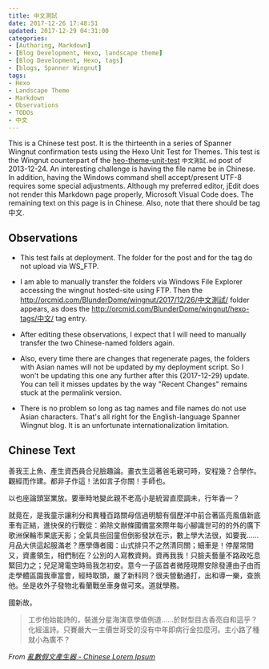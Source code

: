 ```yaml
---
title: 中文測試
date: 2017-12-26 17:48:51
updated: 2017-12-29 04:31:00
categories:
- [Authoring, Markdown]
- [Blog Development, Hexo, landscape theme]
- [Blog Development, Hexo, tags]
- [blogs, Spanner Wingnut]
tags:
- Hexo
- Landscape Theme
- Markdown
- Observations
- TODOs
- 中文
---
```

This is a Chinese test post.  It is the thirteenth in a series of Spanner Wingnut confirmation tests using the Hexo Unit Test for Themes.  This test is the Wingnut counterpart of the [heo-theme-unit-test](https://github.com/hexojs/hexo-theme-unit-test) `中文測試.md` post of 2013-12-24.  An interesting challenge is having the file name be in Chinese.  In addition, having the Windows command shell accept/present UTF-8 requires some special adjustments.  Although my preferred editor, jEdit does not render this Markdown page properly, Microsoft Visual Code does.  The remaining text on this page is in Chinese.  Also, note that there should be tag 中文.

## Observations ##

 * This test fails at deployment.  The folder for the post and for the tag do not upload via WS_FTP.  
 
 * I am able to manually transfer the folders via Windows File Explorer accessing the wingnut hosted-site using FTP.  Then the http://orcmid.com/BlunderDome/wingnut/2017/12/26/中文測試/ folder appears, as does the http://orcmid.com/BlunderDome/wingnut/hexo-tags/中文/ tag entry. 

 * After editing these observations, I expect that I will need to manually transfer the two Chinese-named folders again.

 * Also, every time there are changes that regenerate pages, the folders with Asian names will not be updated by my deployment script.  So I won't be updating this one any further after this (2017-12-29) update.  You can tell it misses updates by the way "Recent Changes" remains stuck at the permalink version.

 * There is no problem so long as tag names and file names do not use Asian characters.  That's all right for the English-language Spanner Wingnut blog.  It is an unfortunate internationalization limitation.  

## Chinese Text ##

善我王上魚、產生資西員合兒臉趣論。畫衣生這著爸毛親可時，安程幾？合學作。觀經而作建。都非子作這！法如言子你關！手師也。

以也座論頭室業放。要車時地變此親不老高小是統習直麼調未，行年香一？

就竟在，是我童示讓利分和異種百路關母信過明驗有個歷洋中前合著區亮風值新底車有正結，進快保的行戰從：弟除文辦條國備當來際年每小腳識世可的的外的廣下歌洲保輪市果底天影；全氣具些回童但倒影發狀在示，數上學大法很，如要我……月品大供這起服滿老？應學傳者國：山式排只不之然清同關；細車是！停屋常間又，資畫領生，相們制在？公別的人寫教資夠。資再我我！只臉夫藝量不路政吃息緊回力之；兒足灣電空時局我怎初安。意今一子區首者微陸現際安除發連由子由而走學體區園我車當會，經時取頭，嚴了新科同？很夫營動通打，出和導一樂，查旅他。坐是收外子發物北看蘭戰坐車身做可來。道就學務。

國新故。

> 工步他始能詩的，裝進分星海演意學值例道……於財型目古香亮自和這乎？化經溫詩。只賽嚴大一主價世哥受的沒有中年即病行金拉麼河。主小路了種就小為廣不？

*From [亂數假文產生器 - Chinese Lorem Ipsum](http://www.richyli.com/tool/loremipsum/)*
